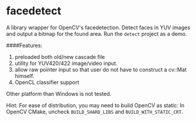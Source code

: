 facedetect
==========

A library wrapper for OpenCV's facedetection. Detect faces in YUV images and output a bitmap for the found area.
Run the `detect` project as a demo.

####Features:

1.  preloaded both old/new cascade file
2.  utility for YUV420/422 image/video input.
3.  allow raw pointer input so that user do not have to construct a cv::Mat himself.
4.  OpenCL classifier support

Other platform than Windows is not tested.

Hint:
For ease of distribution, you may need to build OpenCV as static:
In OpenCV CMake, uncheck `BUILD_SHARD_LIBS` and `BUILD_WITH_STATIC_CRT`.
